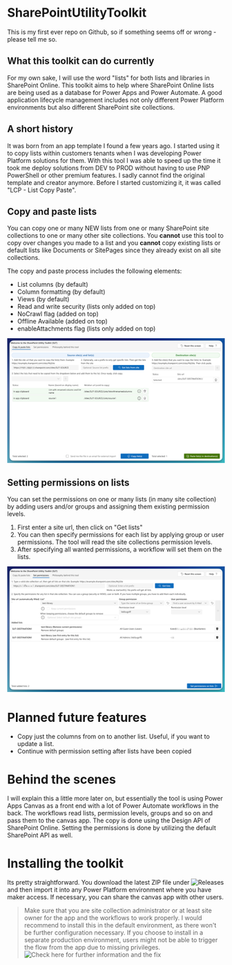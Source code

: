  # SharePointUtilityToolkit
This is my first ever repo on Github, so if something seems off or wrong - please tell me so.

## What this toolkit can do currently
For my own sake, I will use the word "lists" for both lists and libraries in SharePoint Online. This toolkit aims to help where SharePoint Online lists are being used as a database for Power Apps and Power Automate. A good application lifecycle management includes not only different Power Platform environments but also different SharePoint site collections.

## A short history
It was born from an app template I found a few years ago. I started using it to copy lists within customers tenants when I was developing Power Platform solutions for them. With this tool I was able to speed up the time it took me deploy solutions from DEV to PROD without having to use PNP PowerShell or other premium features.
I sadly cannot find the original template and creator anymore. Before I started customizing it, it was called "LCP - List Copy Paste".


## Copy and paste lists
You can copy one or many NEW lists from one or many SharePoint site collections to one or many other site collections. You **cannot** use this tool to copy over changes you made to a list and you **cannot** copy existing lists or default lists like Documents or SitePages since they already exist on all site collections.

The copy and paste process includes the following elements: 
- List columns (by default)
- Column formatting (by default)
- Views (by default)
- Read and write security (lists only added on top)
- NoCrawl flag (added on top)
- Offline Available (added on top)
- enableAttachments flag (lists only added on top)

![Screenshot of the SharePoint Utility Toolkit and the copy screen.](https://github.com/rooobeert/SharePointUtilityToolkit/blob/main/assets/images/SUT_CopyingListsExample.png)

## Setting permissions on lists
You can set the permissions on one or many lists (in many site collection) by adding users and/or groups and assigning them existing permission levels.
1. First enter a site url, then click on "Get lists"
2. You can then specify permissions for each list by applying group or user permissions. The tool will read the site collections permission levels.
3. After specifying all wanted permissions, a workflow will set them on the lists.

![Screenshot of the SharePoint Utility Toolkit and the permission screen.](https://github.com/rooobeert/SharePointUtilityToolkit/blob/main/assets/images/SUT_SettingPermissionsExample.png)

# Planned future features
- Copy just the columns from on to another list. Useful, if you want to update a list.
- Continue with permission setting after lists have been copied

# Behind the scenes
I will explain this a little more later on, but essentially the tool is using Power Apps Canvas as a front end with a lot of Power Automate workflows in the back. The workflows read lists, permission levels, groups and so on and pass them to the canvas app. The copy is done using the Design API of SharePoint Online. Setting the permissions is done by utilizing the default SharePoint API as well.

# Installing the toolkit
Its pretty straightforward. You download the latest ZIP file under ![Releases](https://github.com/rooobeert/SharePointUtilityToolkit/releases) and then import it into any Power Platform environment where you have maker access. If necessary, you can share the canvas app with other users.

> Make sure that you are site collection administrator or at least site owner for the app and the workflows to work properly.
> I would recommend to install this in the default environment, as there won't be further configuration necessary. If you choose to install in a separate production environment, users might not be able to trigger the flow from the app due to missing privileges. ![Check here for further information and the fix](https://robertheep.de/all-blogs/error-user-does-not-have-readaccess-rights-for-record-with-id)

